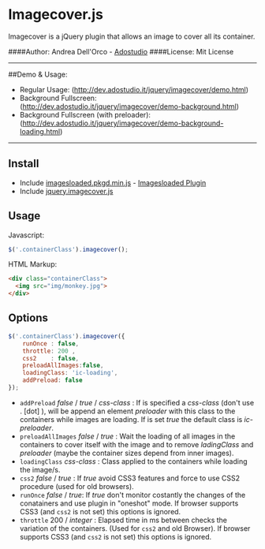 Imagecover.js
==========
Imagecover is a jQuery plugin that allows an image to cover all its container.

####Author: Andrea Dell'Orco - [Adostudio](http://www.adostudio.it)
####License: Mit License
* * *
##Demo & Usage:
+ Regular Usage: (http://dev.adostudio.it/jquery/imagecover/demo.html)
+ Background Fullscreen: (http://dev.adostudio.it/jquery/imagecover/demo-background.html)
+ Background Fullscreen (with preloader): (http://dev.adostudio.it/jquery/imagecover/demo-background-loading.html)
* * *

## Install

+ Include [imagesloaded.pkgd.min.js](http://imagesloaded.desandro.com/imagesloaded.pkgd.min.js) - [Imagesloaded Plugin](https://github.com/desandro/imagesloaded)
+ Include [jquery.imagecover.js](http://dev.adostudio.it/jquery/imagecover/js/jquery.imagecover.js)

## Usage
Javascript: 
``` js
$('.containerClass').imagecover();
```
HTML Markup:
``` html
<div class="containerClass">
  <img src="img/monkey.jpg">
</div>
```
## Options
``` js
$('.containerClass').imagecover({
	runOnce	: false,
	throttle: 200 , 
	css2	: false,
	preloadAllImages:false,
	loadingClass: 'ic-loading',
	addPreload: false
});
```

+ `addPreload` _false_ / _true_ / _css-class_ : If is specified a _css-class_ (don't use . [dot] ), will be append an element _preloader_ with this class to the containers while images are loading. If is set _true_ the default class is _ic-preloader_.
+ `preloadAllImages` _false_ / _true_ : Wait the loading of all images in the containers to cover itself with the image  and to remove _ladingClass_ and _preloader_ (maybe  the container sizes depend from inner images).
+ `loadingClass` _css-class_ : Class applied to the containers while loading the image/s.
+ `css2` _false_ / _true_ : If _true_ avoid CSS3 features and force to use CSS2 procedure (used for old browsers). 
+ `runOnce` _false_ / _true_: If _true_ don't monitor costantly the changes of the conatainers and use plugin in "oneshot" mode. If browser supports CSS3 (and `css2` is not set) this options is ignored.
+ `throttle` 200 / _integer_ : Elapsed time in ms between checks the variation of the containers. (Used for `css2` and old Browser). If browser supports CSS3 (and `css2` is not set) this options is ignored.
